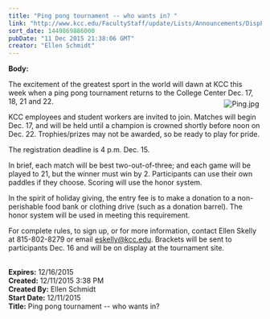 ```yaml
---
title: "Ping pong tournament -- who wants in? "
link: "http://www.kcc.edu/FacultyStaff/update/Lists/Announcements/DispForm.aspx?ID=2113"
sort_date: 1449869886000
pubDate: "11 Dec 2015 21:38:06 GMT"
creator: "Ellen Schmidt"
---
```


<div><b>Body:</b> <div class="ExternalClass162E781FA40845178EDEEE45FA8CF557"><p>​The excitement of the greatest sport in the world will dawn at KCC this week when a ping pong tournament returns to the College Center Dec. 17, 18, 21 and 22. <img alt="Ping.jpg" src="/FacultyStaff/update/Documents/Ping.jpg" style="vertical-align:auto;float:right;margin:5px" /></p>
<p>KCC employees and student workers are invited to join. Matches will begin Dec. 17, and will be held until a champion is crowned shortly before noon on Dec. 22. Trophies/prizes may not be awarded, so be ready to play for pride.</p>
<p>The registration deadline is 4 p.m. Dec. 15. </p>
<p>In brief, each match will be best two-out-of-three; and each game will be played to 21, but the winner must win by 2. Participants can use their own paddles if they choose. Scoring will use the honor system. </p>
<p>In the spirit of holiday giving, the entry fee is to make a donation to a non-perishable food bank or clothing drive (such as a donation barrel). The honor system will be used in meeting this requirement.</p>
<p>For complete rules, to sign up, or for more information, contact Ellen Skelly at 815-802-8279 or email <a href="mailto:eskelly@kcc.edu">eskelly@kcc.edu</a>. Brackets will be sent to participants Dec. 16 and will be on display at the tournament site. <br /> </p></div></div>
<div><b>Expires:</b> 12/16/2015</div>
<div><b>Created:</b> 12/11/2015 3:38 PM</div>
<div><b>Created By:</b> Ellen Schmidt</div>
<div><b>Start Date:</b> 12/11/2015</div>
<div><b>Title:</b> Ping pong tournament -- who wants in? </div>
